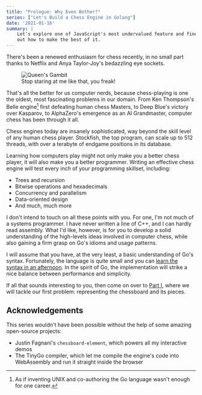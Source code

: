 ```yaml
---
title: "Prologue: Why Even Bother?"
series: ["Let's Build a Chess Engine in Golang"]
date: '2021-01-16'
summary: |
    Let's explore one of JavaScript's most undervalued feature and find
    out how to make the best of it.
---
```

There's been a renewed enthusiasm for chess recently, in no small part thanks to Netflix and Anya Taylor-Joy's bedazzling eye sockets.

<figure class='hanging left'>
    <img src="https://d1qxviojg2h5lt.cloudfront.net/images/01EN3E1TKV6M1S4K7ATJHRTAS4/gambit.jpg" alt="Queen's Gambit" />
    <figcaption>Stop staring at me like that, you freak!</figcaption>
</figure>


That's all the better for us computer nerds, because chess-playing is one the oldest, most fascinating problems in our domain. From Ken Thompson's Belle engine[^ken] first defeating human chess Masters, to Deep Blue's victory over Kasparov, to AlphaZero's emergence as an AI Grandmaster, computer chess has been through it all.

Chess engines today are insanely sophisticated, way beyond the skill level of any human chess player. Stockfish, the top program, can scale up to 512 threads, with over a terabyte of endgame positions in its database.

Learning how computers play might not only make you a better chess player, it will also make you a better programmer. Writing an effective chess engine will test every inch of your programming skillset, including:

<div class='two-cols'>

* Trees and recursion
* Bitwise operations and hexadecimals
* Concurrency and parallelism
* Data-oriented design
* And much, much more
</div>

I don't intend to touch on all these points with you. For one, I'm not much of a systems programmer. I have never written a line of C++, and I can hardly read assembly. What I'd like, however, is for you to develop a solid understanding of the high-levels ideas involved in computer chess, while also gaining a firm grasp on Go's idioms and usage patterns.

I will assume that you have, at the very least, a basic understanding of Go's syntax. Fortunately, the language is quite small and you can [learn the syntax in an afternoon](http://tour.golang.org). In the spirit of Go, the implementation will strike a nice balance between performance and simplicity.

If all that sounds interesting to you, then come on over to [Part I](../board-and-pieces), where we will tackle our first problem: representing the chessboard and its pieces.

## Acknowledgements

This series wouldn't have been possible without the help of some amazing open-source projects:

* Justin Fagnani's `chessboard-element`, which powers all my interactive demos
* The TinyGo compiler, which let me compile the engine's code into WebAssembly and run it straight inside the browser

[^ken]: As if inventing UNIX and co-authoring the Go language wasn't enough for one career.
